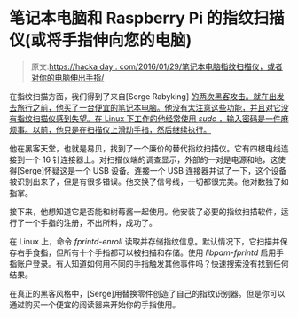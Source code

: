 # 笔记本电脑和 Raspberry Pi 的指纹扫描仪(或将手指伸向您的电脑)

> 原文:[https://hacka day . com/2016/01/29/笔记本电脑指纹扫描仪，或者对你的电脑伸出手指/](https://hackaday.com/2016/01/29/fingerprint-scanner-for-laptop-and-raspberry-pi-or-giving-the-finger-to-your-computer/)

在指纹扫描方面，我们得到了来自[Serge Rabyking] [的两次黑客攻击。就在出发去旅行之前，他买了一台便宜的笔记本电脑。他没有太注意这些功能，并且对它没有指纹扫描仪感到失望。在 Linux 下工作的他经常使用 *sudo* ，输入密码是一件麻烦事。以前，他只是在扫描仪上滑动手指，然后继续执行。](http://sergeplay.blogspot.co.uk/2016/01/lenovo-42w7764-fingerprint-scanner.html)

他在黑客天堂，也就是易贝，找到了一个廉价的替代指纹扫描仪。它有四根电线连接到一个 16 针连接器上。对扫描仪端的调查显示，外部的一对是电源和地，这使得[Serge]怀疑这是一个 USB 设备。连接一个 USB 连接器并试了一下，这个设备被识别出来了，但是有很多错误。他交换了信号线，一切都很完美。他对数独了如指掌。

接下来，他想知道它是否能和树莓酱一起使用。他安装了必要的指纹扫描软件，运行了一个手指的注册，不出所料，成功了。

在 Linux 上，命令 *fprintd-enroll* 读取并存储指纹信息。默认情况下，它扫描并保存右手食指，但所有十个手指都可以被扫描和存储。使用 *libpam-fprintd* 启用手指账户登录。有人知道如何用不同的手指触发其他事件吗？快速搜索没有找到任何结果。

在真正的黑客风格中，[Serge]用替换零件创造了自己的指纹识别器。但是你可以通过购买一个便宜的阅读器来开始你的手指使用。